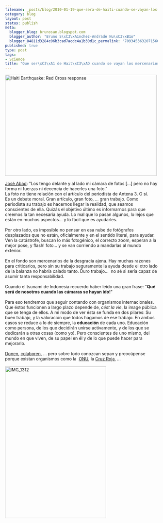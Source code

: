 ```yaml
--- 
filename: _posts/blog/2010-01-19-que-sera-de-haiti-cuando-se-vayan-los-mercenarios-de-la-tragedia.md
category: blog
layout: post
status: publish
meta: 
  blogger_blog: brunosan.blogspot.com
  blogger_author: "Bruno S\xC3\xA1nchez-Andrade Nu\xC3\xB1o"
  blogger_84811d3284c06b3cad7acdc4a1b30d1c_permalink: "7093453632071560341"
published: true
type: post
tags: 
- Science
title: "Que ser\xC3\xA1 de Hait\xC3\xAD cuando se vayan los mercenarios de la tragedia."
---
```

<a href="http://www.flickr.com/photos/ifrc/4287376309/" title="Haiti Earthquake: Red Cross response by IFRC, on Flickr"><img alt="Haiti Earthquake: Red Cross response" height="333" src="http://farm5.static.flickr.com/4025/4287376309_07ddaa0d4e.jpg" width="500" /></a><br /><br /><a href="http://blogs.antena3.com/desdemanhattan/entry/dolor_en_hait%C3%AD">José Abad</a>: "Los tengo delante y al lado mi cámara de fotos [...] pero no hay forma ni fuerzas ni decencia de hacerles una foto."<br />La foto no tiene relación con el artículo del periodista de Antena 3. O sí.<br />Es un debate moral. Gran artículo, gran foto, ... gran trabajo. Como periodista su trabajo es hacernos llegar la realidad, que seamos conscientes de ella. Quizás el objetivo último es informarnos para que creemos la tan necesaria ayuda. Lo mal que lo pasan algunos, lo lejos que están en muchos aspectos... y lo fácil que es ayudarles.<br /><br />Por otro lado, es imposible no pensar en esa nube de fotógrafos desplazados que no están, oficialmente y en el sentido literal, para ayudar. Ven la catástrofe, buscan lo más fotogénico, el correcto zoom, esperan a la mejor pose, y flash! foto... y se van corriendo a mandarlas al mundo exterior.<br /><br />En el fondo son mercenarios de la desgracia ajena. Hay muchas razones para criticarlos, pero sin su trabajo seguramente la ayuda desde el otro lado de la balanza no habría calado tanto. Duro trabajo... &nbsp;no sé si sería capaz de asumir tanta responsabilidad.<br /><br />Cuando el tsunami de Indonesia recuerdo haber leído una gran frase: "<b>Qué será de nosotros cuando las cámaras se hayan ido!</b>"<br /><br />Para eso tendremos que seguir contando con organismos internacionales. Que éstos funcionen a largo plazo depende de, <i>cést la vie</i>, la image pública que se tenga de ellos. A mi modo de ver ésta se funda en dos pilares: Su buen trabajo, y la valoración que todos hagamos de ese trabajo. En ambos casos se reduce a lo de siempre, la <b>educación</b> de cada uno. Educación como persona, de los que decidirán unirse activamente, y de los que se dedicarán a otras cosas (como yo). Pero conscientes de uno mismo, del mundo en que viven, de su papel en él y de lo que puede hacer para mejorarlo.<br /><br /><a href="http://bit.ly/4Ad8qS">Donen</a>, <a href="http://wiki.openstreetmap.org/wiki/WikiProject_Haiti">colaboren</a>, ... pero sobre todo conozcan sepan y preocúpense porque existan organismos como la &nbsp;<a href="http://en.wikipedia.org/wiki/ONU">ONU</a>, la <a href="http://es.wikipedia.org/wiki/Cruz_Roja">Cruz Roja</a>, ...<br /><br /><a href="http://www.flickr.com/photos/nasonurb/4257392031/" title="IMG_1312 by brunosan, on Flickr"><img alt="IMG_1312" height="500" src="http://farm5.static.flickr.com/4025/4257392031_f629d0d0a2.jpg" width="333" /></a>
